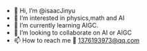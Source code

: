- 👋 Hi, I’m @isaacJinyu
- 👀 I’m interested in physics,math and AI
- 🌱 I’m currently learning AIGC.
- 💞️ I’m looking to collaborate on AI or AIGC
- 📫 How to reach me 📧 1376193973@qq.com

<!---
isaacJinyu/isaacJinyu is a ✨ special ✨ repository because its `README.md` (this file) appears on your GitHub profile.
You can click the Preview link to take a look at your changes.
--->

